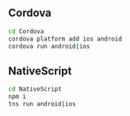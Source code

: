 ## Cordova

```bash
cd Cordova
cordova platform add ios android
cordova run android|ios
```

## NativeScript

```bash
cd NativeScript
npm i
tns run android|ios
```
